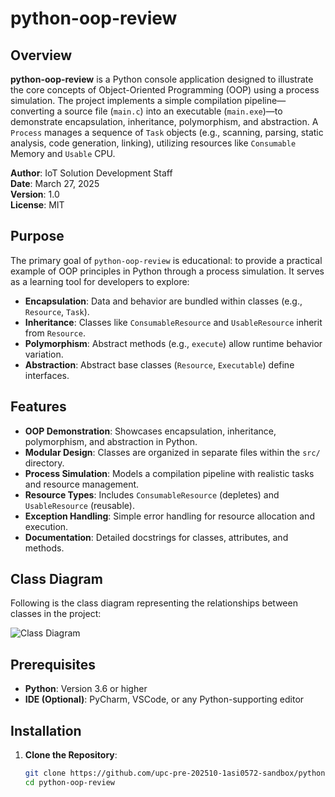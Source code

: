 # python-oop-review

## Overview

**python-oop-review** is a Python console application designed to illustrate the core concepts of Object-Oriented Programming (OOP) using a process simulation. The project implements a simple compilation pipeline—converting a source file (`main.c`) into an executable (`main.exe`)—to demonstrate encapsulation, inheritance, polymorphism, and abstraction. A `Process` manages a sequence of `Task` objects (e.g., scanning, parsing, static analysis, code generation, linking), utilizing resources like `Consumable` Memory and `Usable` CPU.

**Author**: IoT Solution Development Staff  
**Date**: March 27, 2025  
**Version**: 1.0  
**License**: MIT

## Purpose

The primary goal of `python-oop-review` is educational: to provide a practical example of OOP principles in Python through a process simulation. It serves as a learning tool for developers to explore:
- **Encapsulation**: Data and behavior are bundled within classes (e.g., `Resource`, `Task`).
- **Inheritance**: Classes like `ConsumableResource` and `UsableResource` inherit from `Resource`.
- **Polymorphism**: Abstract methods (e.g., `execute`) allow runtime behavior variation.
- **Abstraction**: Abstract base classes (`Resource`, `Executable`) define interfaces.

## Features

- **OOP Demonstration**: Showcases encapsulation, inheritance, polymorphism, and abstraction in Python.
- **Modular Design**: Classes are organized in separate files within the `src/` directory.
- **Process Simulation**: Models a compilation pipeline with realistic tasks and resource management.
- **Resource Types**: Includes `ConsumableResource` (depletes) and `UsableResource` (reusable).
- **Exception Handling**: Simple error handling for resource allocation and execution.
- **Documentation**: Detailed docstrings for classes, attributes, and methods.

## Class Diagram
Following is the class diagram representing the relationships between classes in the project:

![Class Diagram](https://www.plantuml.com/plantuml/proxy?src=https://raw.githubusercontent.com/upc-pre-202520-1asi0572-sandbox/python-oop-review/refs/heads/master/docs/class-diagram.puml?token=GHSAT0AAAAAADJGFNEYZQPKSNFNHNZITOUO2FVOW4A)

## Prerequisites

- **Python**: Version 3.6 or higher
- **IDE (Optional)**: PyCharm, VSCode, or any Python-supporting editor

## Installation

1. **Clone the Repository**:
   ```bash
   git clone https://github.com/upc-pre-202510-1asi0572-sandbox/python-oop-review.git
   cd python-oop-review